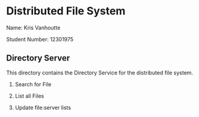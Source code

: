 # Distributed File System

Name: Kris Vanhoutte

Student Number: 12301975

## Directory Server

This directory contains the Directory Service for the distributed file system.

1. Search for File

2. List all Files

3. Update file:server lists